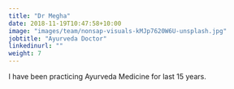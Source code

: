 ```yaml
---
title: "Dr Megha"
date: 2018-11-19T10:47:58+10:00
image: "images/team/nonsap-visuals-kMJp7620W6U-unsplash.jpg"
jobtitle: "Ayurveda Doctor"
linkedinurl: ""
weight: 7
---
```


I have been practicing Ayurveda Medicine for last 15 years. 
